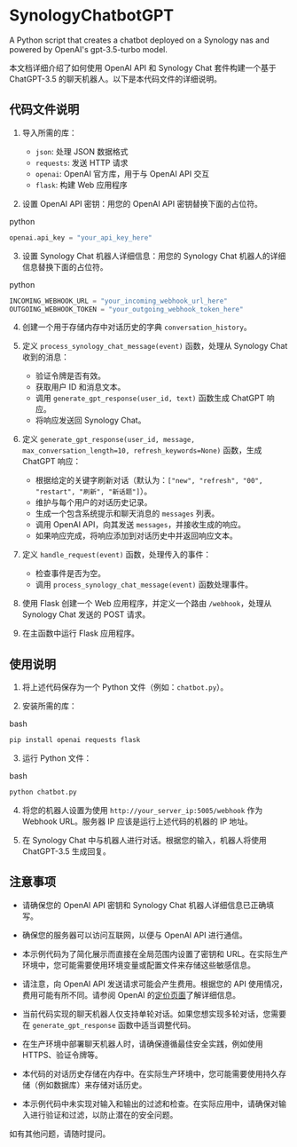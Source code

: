 # SynologyChatbotGPT
A Python script that creates a chatbot deployed on a Synology nas and powered by OpenAI's gpt-3.5-turbo model.




本文档详细介绍了如何使用 OpenAI API 和 Synology Chat 套件构建一个基于 ChatGPT-3.5 的聊天机器人。以下是本代码文件的详细说明。

代码文件说明
------

1.  导入所需的库：
    
    *   `json`: 处理 JSON 数据格式
    *   `requests`: 发送 HTTP 请求
    *   `openai`: OpenAI 官方库，用于与 OpenAI API 交互
    *   `flask`: 构建 Web 应用程序
2.  设置 OpenAI API 密钥：用您的 OpenAI API 密钥替换下面的占位符。
    

python

```python
openai.api_key = "your_api_key_here"
```

3.  设置 Synology Chat 机器人详细信息：用您的 Synology Chat 机器人的详细信息替换下面的占位符。

python

```python
INCOMING_WEBHOOK_URL = "your_incoming_webhook_url_here"
OUTGOING_WEBHOOK_TOKEN = "your_outgoing_webhook_token_here"
```

4.  创建一个用于存储内存中对话历史的字典 `conversation_history`。
    
5.  定义 `process_synology_chat_message(event)` 函数，处理从 Synology Chat 收到的消息：
    
    *   验证令牌是否有效。
    *   获取用户 ID 和消息文本。
    *   调用 `generate_gpt_response(user_id, text)` 函数生成 ChatGPT 响应。
    *   将响应发送回 Synology Chat。
6.  定义 `generate_gpt_response(user_id, message, max_conversation_length=10, refresh_keywords=None)` 函数，生成 ChatGPT 响应：
    
    *   根据给定的关键字刷新对话（默认为：`["new", "refresh", "00", "restart", "刷新", "新话题"]`）。
    *   维护与每个用户的对话历史记录。
    *   生成一个包含系统提示和聊天消息的 `messages` 列表。
    *   调用 OpenAI API，向其发送 `messages`，并接收生成的响应。
    *   如果响应完成，将响应添加到对话历史中并返回响应文本。
7.  定义 `handle_request(event)` 函数，处理传入的事件：
    
    *   检查事件是否为空。
    *   调用 `process_synology_chat_message(event)` 函数处理事件。
8.  使用 Flask 创建一个 Web 应用程序，并定义一个路由 `/webhook`，处理从 Synology Chat 发送的 POST 请求。
    
9.  在主函数中运行 Flask 应用程序。
    

使用说明
----

1.  将上述代码保存为一个 Python 文件（例如：`chatbot.py`）。
    
2.  安装所需的库：
    

bash

```bash
pip install openai requests flask
```

3.  运行 Python 文件：

bash

```bash
python chatbot.py
```

4.  将您的机器人设置为使用 `http://your_server_ip:5005/webhook` 作为 Webhook URL。服务器 IP 应该是运行上述代码的机器的 IP 地址。
    
5.  在 Synology Chat 中与机器人进行对话。根据您的输入，机器人将使用 ChatGPT-3.5 生成回复。

注意事项
----

*   请确保您的 OpenAI API 密钥和 Synology Chat 机器人详细信息已正确填写。
    
*   确保您的服务器可以访问互联网，以便与 OpenAI API 进行通信。
    
*   本示例代码为了简化展示而直接在全局范围内设置了密钥和 URL。在实际生产环境中，您可能需要使用环境变量或配置文件来存储这些敏感信息。
    
*   请注意，向 OpenAI API 发送请求可能会产生费用。根据您的 API 使用情况，费用可能有所不同。请参阅 OpenAI 的[定价页面](https://openai.com/pricing)了解详细信息。
    
*   当前代码实现的聊天机器人仅支持单轮对话。如果您想实现多轮对话，您需要在 `generate_gpt_response` 函数中适当调整代码。
    
*   在生产环境中部署聊天机器人时，请确保遵循最佳安全实践，例如使用 HTTPS、验证令牌等。
    
*   本代码的对话历史存储在内存中。在实际生产环境中，您可能需要使用持久存储（例如数据库）来存储对话历史。
    
*   本示例代码中未实现对输入和输出的过滤和检查。在实际应用中，请确保对输入进行验证和过滤，以防止潜在的安全问题。
    

如有其他问题，请随时提问。

